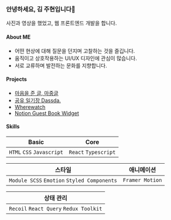 ### 안녕하세요, 김 주현입니다🙌

사진과 영상을 했었고, 웹 프론트엔드 개발을 합니다.

#### About ME

- 어떤 현상에 대해 질문을 던지며 고찰하는 것을 즐깁니다.
- 움직이고 상호작용하는 UI/UX 디자인에 관심이 많습니다.
- 서로 교류하며 발전하는 문화를 지향합니다.

#### Projects

- [마음을 준 글, 마중글](https://github.com/sangpok/meet-writing)
- [공유 일기장 Dassda.](https://github.com/SSDA-Side/SSDA-Front)
- [Wherewatch](https://github.com/sangpok/wherewatch)
- [Notion Guest Book Widget](https://github.com/sangpok/ngw-v2)

#### Skills

| Basic | Core | 
| --- | --- |
| `HTML` `CSS` `Javascript` | `React` `Typescript` |

| 스타일 | 애니메이션 |
| --- | --- |
| `Module SCSS` `Emotion` `Styled Components` | `Framer Motion` |

| 상태 관리 | 
| --- |
| `Recoil` `React Query` `Redux Toolkit` |
